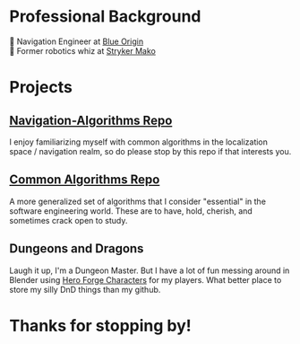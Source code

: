 <!-- The Professional Stuff -->

# Professional Background #

🚀 Navigation Engineer at [Blue Origin](https://www.blueorigin.com/)<br/>
🦾 Former robotics whiz at [Stryker Mako](https://www.stryker.com/us/en/portfolios/orthopaedics/joint-replacement/mako-robotic-arm-assisted-surgery.html)<br/>

<!-- The Semi Professional Stuff -->

# Projects #

## [Navigation-Algorithms Repo](https://github.com/tcmilleriii/Navigation-Algorithms) ##
I enjoy familiarizing myself with common algorithms in the localization space / navigation realm, so do please stop by this repo if that interests you.<br/>

## [Common Algorithms Repo](https://github.com/tcmilleriii/Common-Software-Algos) ##
A more generalized set of algorithms that I consider "essential" in the software engineering world. These are to have, hold, cherish, and sometimes crack open to study.

## Dungeons and Dragons ##
Laugh it up, I'm a Dungeon Master. But I have a lot of fun messing around in Blender using [Hero Forge Characters](https://www.heroforge.com/) for my players. What better place to store my silly DnD things than my github. 

<!-- The Bits About Me -->

# Thanks for stopping by! #
